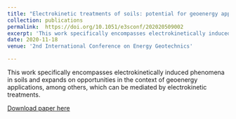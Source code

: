 ```yaml
---
title: "Electrokinetic treatments of soils: potential for geoenergy applications"
collection: publications
permalink: 	https://doi.org/10.1051/e3sconf/202020509002
excerpt: 'This work specifically encompasses electrokinetically induced phenomena in soils and expands on opportunities in the context of geoenergy applications, among others, which can be mediated by electrokinetic treatments.'
date: 2020-11-18
venue: '2nd International Conference on Energy Geotechnics'

---
```

This work specifically encompasses electrokinetically induced phenomena in soils and expands on opportunities in the context of geoenergy applications, among others, which can be mediated by electrokinetic treatments.

[Download paper here](https://www.e3s-conferences.org/articles/e3sconf/pdf/2020/65/e3sconf_icegt2020_09002.pdf)

